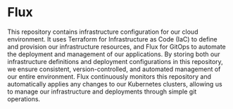 # Flux

This repository contains infrastructure configuration for our cloud environment. It uses Terraform for Infrastructure as Code (IaC) to define and provision our infrastructure resources, and Flux for GitOps to automate the deployment and management of our applications. By storing both our infrastructure definitions and deployment configurations in this repository, we ensure consistent, version-controlled, and automated management of our entire environment. Flux continuously monitors this repository and automatically applies any changes to our Kubernetes clusters, allowing us to manage our infrastructure and deployments through simple git operations.